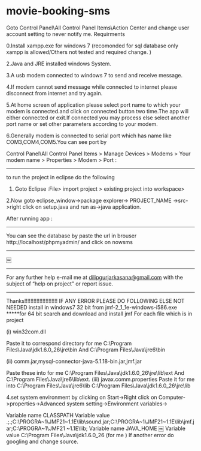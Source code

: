 # movie-booking-sms

Goto Control Panel\All Control Panel Items\Action Center and change user account setting to never notify me.
Requirments

0.Install xampp.exe for windows 7 (recomonded for sql database only xampp is allowed/Others not tested and required change. )

2.Java and JRE installed windows System.

3.A usb modem connected to windows 7 to send and receive message.

4.If modem cannot send message while connected to internet please disconnect from internet and try again.

5.At home screen of application please select port name to which your modem is connected.and click on connected button two time.The app will either connected or exit.If connected you may process else select another port name or set other parameters according to your modem.

6.Generally modem is connected to serial port which has name like COM3,COM4,COM5.You can see port by

Control Panel\All Control Panel Items > Manage Devices > Modems > Your modem name > Properties > Modem > Port :


***********
to run the project in eclipse do the following

1. Goto Eclipse :File> import project > existing project into workspace>

2.Now goto eclipse_window->package explorer-> PROJECT_NAME ->src->right click on setup.java and run as->java application.

After running app :

********
You can see the database by paste the url in brouser http://localhost/phpmyadmin/ and click on nowsms
************
￼
************
For any further help e-mail me at dilipgurjarkasana@gmail.com with the subject of “help on project” or report issue.
***********
Thanks!!!!!!!!!!!!!!!!!!!!!!
IF ANY ERROR PLEASE DO FOLLOWING ELSE NOT NEEDED
install in windows7 32 bit from jmf-2_1_1e-windows-i586.exe 
*****for 64 bit search and download and install jmf
For each file which is in project

(i) win32com.dll

Paste it to correspond directory for me C:\Program Files\Java\jdk1.6.0_26\jre\bin And C:\Program Files\Java\jre6\bin

(ii) comm.jar,mysql-connector-java-5.1.18-bin.jar,jmf.jar

Paste these into for me C:\Program Files\Java\jdk1.6.0_26\jre\lib\ext
And C:\Program Files\Java\jre6\lib\ext. (iii) javax.comm.properties
Paste it for me into C:\Program Files\Java\jre6\lib C:\Program Files\Java\jdk1.6.0_26\jre\lib

4.set system environment by clicking on Start->Right click on Computer->properties->Advanced system setting->Environment variables->

Variable name CLASSPATH
Variable value .;.;C:\PROGRA~1\JMF21~1.1E\lib\sound.jar;C:\PROGRA~1\JMF21~1.1E\lib\jmf.jar;C:\PROGRA~1\JMF21 ~1.1E\lib;
Variable name JAVA_HOME
￼
Variable value C:\Program Files\Java\jdk1.6.0_26 (for me )
If another error do googling and change source.

